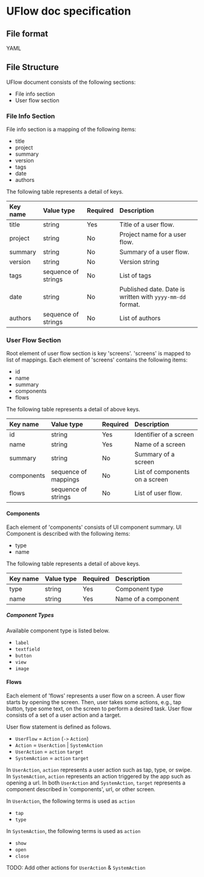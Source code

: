 # UFlow doc specification
## File format
YAML

## File Structure
UFlow document consists of the following sections:

- File info section
- User flow section

### File Info Section
File info section is a mapping of the following items:

- title
- project
- summary
- version
- tags
- date
- authors

The following table represents a detail of keys.

| Key name | Value type | Required | Description |
|:---------|:-----------|:---------|:------------|
| title    | string     | Yes      | Title of a user flow. |
| project  | string     | No       | Project name for a user flow. |
| summary  | string     | No       | Summary of a user flow. |
| version  | string     | No       | Version string |
| tags     | sequence of strings | No | List of tags |
| date     | string     | No       | Published date.  Date is written with `yyyy-mm-dd` format. |
| authors  | sequence of strings | No | List of authors |

### User Flow Section
Root element of user flow section is key 'screens'.
'screens' is mapped to list of mappings.
Each element of 'screens' contains the following items:

- id
- name
- summary
- components
- flows

The following table represents a detail of above keys.

| Key name | Value type | Required | Description |
|:---------|:-----------|:---------|:------------|
| id       | string     | Yes      | Identifier of a screen |
| name     | string     | Yes      | Name of a screen |
| summary  | string     | No       | Summary of a screen |
| components | sequence of mappings | No | List of components on a screen |
| flows | sequence of strings | No | List of user flow. |

#### Components
Each element of 'components' consists of UI component summary.
UI Component is described with the following items:

- type
- name

The following table represents a detail of above keys.

| Key name | Value type | Required | Description |
|:---------|:-----------|:---------|:------------|
| type     | string     | Yes      | Component type |
| name     | string     | Yes      | Name of a component |

##### Component Types
Available component type is listed below.

- `label`
- `textfield`
- `button`
- `view`
- `image`

#### Flows
Each element of 'flows' represents a user flow on a screen.
A user flow starts by opening the screen.
Then, user takes some actions, e.g., tap button, type some text, on the screen to perform a desired task.
User flow consists of a set of a user action and a target.

User flow statement is defined as follows.

- `UserFlow` = `Action` (`->` `Action`)
- `Action` = `UserAction` | `SystemAction`
- `UserAction` = `action` `target`
- `SystemAction` = `action` `target`

In `UserAction`, `action` represents a user action such as tap, type, or swipe.
In `SystemAction`, `action` represents an action triggered by the app such as opening a url.
In both `UserAction` and `SystemAction`, `target` represents a component described in 'components', url, or other screen.

In `UserAction`, the following terms is used as `action`

- `tap`
- `type`

In `SystemAction`, the following terms is used as `action`

- `show`
- `open`
- `close`

TODO: Add other actions for `UserAction` & `SystemAction`
